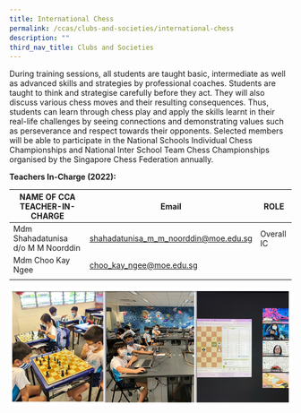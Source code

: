 ```yaml
---
title: International Chess
permalink: /ccas/clubs-and-societies/international-chess
description: ""
third_nav_title: Clubs and Societies
---
```

During training sessions, all students are taught basic, intermediate as well as advanced skills and strategies by professional coaches. Students are taught to think and strategise carefully before they act. They will also discuss various chess moves and their resulting consequences. Thus, students can learn through chess play and apply the skills learnt in their real-life challenges by seeing connections and demonstrating values such as perseverance and respect towards their opponents. Selected members will be able to participate in the National Schools Individual Chess Championships and National Inter School Team Chess Championships organised by the Singapore Chess Federation annually. 

**Teachers In-Charge (2022):**

| NAME OF CCA<br>TEACHER-IN-CHARGE | Email | ROLE |
|---|---|---|
| Mdm Shahadatunisa d/o M M Noorddin | shahadatunisa_m_m_noorddin@moe.edu.sg | Overall IC |
| Mdm Choo Kay Ngee | choo_kay_ngee@moe.edu.sg |   |
| | | |

![](/images/CCAs_%20chess_2021.jpg)
